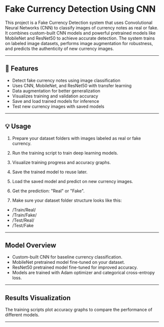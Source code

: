 # Fake Currency Detection Using CNN

This project is a Fake Currency Detection system that uses Convolutional Neural Networks (CNN) to classify images of currency notes as real or fake. It combines custom-built CNN models and powerful pretrained models like MobileNet and ResNet50 to achieve accurate detection. The system trains on labeled image datasets, performs image augmentation for robustness, and predicts the authenticity of new currency images.

---

## 🚀 Features

- Detect fake currency notes using image classification  
- Uses CNN, MobileNet, and ResNet50 with transfer learning  
- Data augmentation for better generalization  
- Visualizes training and validation accuracy  
- Save and load trained models for inference  
- Test new currency images with saved models

---
## 💡 Usage

1. Prepare your dataset folders with images labeled as real or fake currency.  
2. Run the training script to train deep learning models.  
3. Visualize training progress and accuracy graphs.  
4. Save the trained model to reuse later.  
5. Load the saved model and predict on new currency images.  
6. Get the prediction: "Real" or "Fake".

7. Make sure your dataset folder structure looks like this:

- /Train/Real/
- /Train/Fake/
- /Test/Real/
- /Test/Fake


---

## Model Overview

- Custom-built CNN for baseline currency classification.  
- MobileNet pretrained model fine-tuned on your dataset.  
- ResNet50 pretrained model fine-tuned for improved accuracy.  
- Models are trained with Adam optimizer and categorical cross-entropy loss.

---

## Results Visualization

The training scripts plot accuracy graphs to compare the performance of different models.

---

